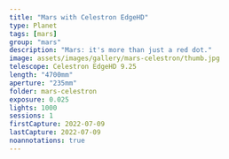 ```yaml
---
title: "Mars with Celestron EdgeHD"
type: Planet
tags: [mars]
group: "mars"
description: "Mars: it's more than just a red dot."
image: assets/images/gallery/mars-celestron/thumb.jpg
telescope: Celestron EdgeHD 9.25
length: "4700mm"
aperture: "235mm"
folder: mars-celestron
exposure: 0.025
lights: 1000
sessions: 1
firstCapture: 2022-07-09 
lastCapture: 2022-07-09
noannotations: true
---
```

